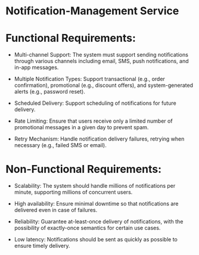 # Notification-Management Service

# Functional Requirements:

- Multi-channel Support: The system must support sending notifications through various channels including email, SMS, push notifications, and in-app messages.

- Multiple Notification Types: Support transactional (e.g., order confirmation), promotional (e.g., discount offers), and system-generated alerts (e.g., password reset).

- Scheduled Delivery: Support scheduling of notifications for future delivery.

- Rate Limiting: Ensure that users receive only a limited number of promotional messages in a given day to prevent spam.

- Retry Mechanism: Handle notification delivery failures, retrying when necessary (e.g., failed SMS or email).

# Non-Functional Requirements:

- Scalability: The system should handle millions of notifications per minute, supporting millions of concurrent users.

- High availability: Ensure minimal downtime so that notifications are delivered even in case of failures.

- Reliability: Guarantee at-least-once delivery of notifications, with the possibility of exactly-once semantics for certain use cases.

- Low latency: Notifications should be sent as quickly as possible to ensure timely delivery.